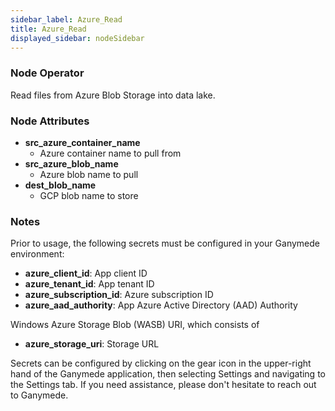 ```yaml
---
sidebar_label: Azure_Read
title: Azure_Read
displayed_sidebar: nodeSidebar
---
```


### Node Operator
Read files from Azure Blob Storage into data lake.


### Node Attributes
- **src_azure_container_name**
  - Azure container name to pull from
- **src_azure_blob_name**
  - Azure blob name to pull
- **dest_blob_name**
  - GCP blob name to store


### Notes
Prior to usage, the following secrets must be configured in your Ganymede environment:
- **azure_client_id**: App client ID
- **azure_tenant_id**: App tenant ID
- **azure_subscription_id**: Azure subscription ID
- **azure_aad_authority**: App Azure Active Directory (AAD) Authority

Windows Azure Storage Blob (WASB) URI, which consists of
- **azure_storage_uri**: Storage URL

Secrets can be configured by clicking on the gear icon in the upper-right hand of the Ganymede
application, then selecting Settings and navigating to the Settings tab.  If you need
assistance, please don't hesitate to reach out to Ganymede.